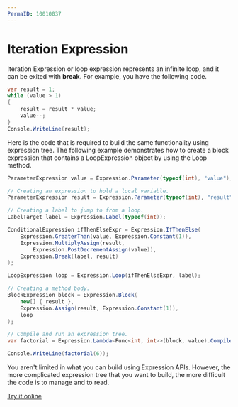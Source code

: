 ```yaml
---
PermaID: 10010037
---
```


# Iteration Expression 

Iteration Expression or loop expression represents an infinite loop, and it can be exited with **break**. For example, you have the following code.

```csharp
var result = 1;
while (value > 1)
{
    result = result * value;
    value--;
}
Console.WriteLine(result);
```

Here is the code that is required to build the same functionality using expression tree. The following example demonstrates how to create a block expression that contains a LoopExpression object by using the Loop method.

```csharp
ParameterExpression value = Expression.Parameter(typeof(int), "value");

// Creating an expression to hold a local variable. 
ParameterExpression result = Expression.Parameter(typeof(int), "result");

// Creating a label to jump to from a loop.
LabelTarget label = Expression.Label(typeof(int));

ConditionalExpression ifThenElseExpr = Expression.IfThenElse(
    Expression.GreaterThan(value, Expression.Constant(1)),
    Expression.MultiplyAssign(result,
        Expression.PostDecrementAssign(value)),
    Expression.Break(label, result)
);

LoopExpression loop = Expression.Loop(ifThenElseExpr, label);

// Creating a method body.
BlockExpression block = Expression.Block(
    new[] { result },
    Expression.Assign(result, Expression.Constant(1)),
    loop
);

// Compile and run an expression tree.
var factorial = Expression.Lambda<Func<int, int>>(block, value).Compile();

Console.WriteLine(factorial(6));
```

You aren't limited in what you can build using Expression APIs. However, the more complicated expression tree that you want to build, the more difficult the code is to manage and to read.

[Try it online](https://dotnetfiddle.net/2K6kd1)